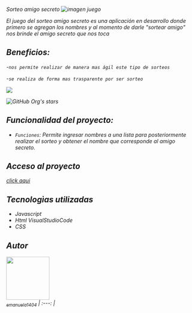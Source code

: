 <em> Sorteo amigo secreto <em>
![imagen juego](https://github.com/user-attachments/assets/ab221f65-5d64-4a20-bd95-5b1360241dbf)

El juego del sorteo amigo secreto es una aplicación en desarrollo donde primero se agregan los nombres y al momento de darle "sortear amigo" nos brinde el amigo secreto que nos toca

## Beneficios:

   -`nos permite realizar de manera mas ágil este tipo de sorteos` 

   -`se realiza de forma mas trasparente por ser sorteo`

 <img src="https://img.shields.io/badge/STATUS-EN%20DESAROLLO-green">

![GitHub Org's stars](https://img.shields.io/github/stars/camilafernanda?style=social)

## Funcionalidad del proyecto:

   - `Funciones`: Permite ingresar nombres a una lista para posteriormente realizar el sorteo y obtener el nombre que corresponde al amigo secreto.

## Acceso al proyecto
[click aqui](https://github.com/emanuela1404/challenge-amigo-secreto_esp-main.git)

## Tecnologìas utilizadas

- Javascript
- Html
  VisualStudioCode
- CSS

## Autor

[<img src="https://avatars.githubusercontent.com/u/37356058?v=4" width=115><br><sub>emanuela1404</sub>](https://github.com/emanuela1404)
| :---: | 


